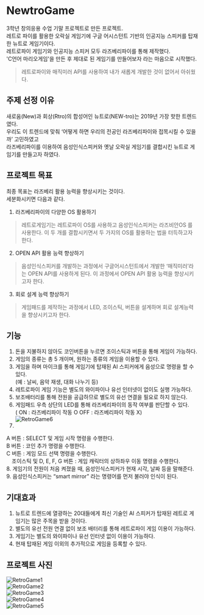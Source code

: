 # NewtroGame
3학년 창의응용 수업 기말 프로젝트로 만든 프로젝트.  
레트로 파이를 활용한 오락실 게임기에 구글 어시스턴트 기반의 인공지능 스피커를 탑재한 뉴트로 게임기이다.   
레트로파이 게임기와 인공지능 스피커 모두 라즈베리파이를 통해 제작했다.  
'C언어 마리오게임'을 만든 후 제대로 된 게임기를 만들어보자 라는 마음으로 시작했다.  
> 레트로파이와 매직미러 API를 사용하여 내가 새롭게 개발한 것이 없어서 아쉬웠다.  

## 주제 선정 이유
새로움(New)과 회상(Rtro)의 합성어인 뉴트로(NEW-tro)는 2019년 가장 핫한 트렌드였다.   
우리도 이 트렌드에 맞춰 ‘어떻게 하면 우리의 전공인 라즈베리파이와 접목시킬 수 있을까’ 고민하였고  
라즈베리파이를 이용하여 음성인식스피커와 옛날 오락실 게임기를 결합시킨 뉴트로 게임기를 만들고자 하였다.  

## 프로젝트 목표
최종 목표는 라즈베리 활용 능력을 향상시키는 것이다.  
세분화시키면 다음과 같다.  
1. 라즈베리파이의 다양한 OS 활용하기  
> 레트로게임기는 레트로파이 OS를 사용하고 음성인식스피커는 라즈비안OS 를 사용한다. 
> 이 두 개를 결합시키면서 두 가지의 OS를 활용하는 법을 터득하고자 한다.  

2. OPEN API 활용 능력 향상하기  
> 음성인식스피커를 개발하는 과정에서 구글어시스턴트에서 개발한 ‘매직미러’라는 OPEN API를 사용하게 된다. 
> 이 과정에서 OPEN API 활용 능력을 향상시키고자 한다.

3. 회로 설계 능력 향상하기  
> 게임패드를 제작하는 과정에서 LED, 조이스틱, 버튼을 설계하며 회로 설계능력을 향상시키고자 한다.  

## 기능
1. 돈을 지불하지 않아도 코인버튼을 누르면 조이스틱과 버튼을 통해 게임이 가능하다.
2. 게임의 종류는 총 5 개이며, 원하는 종류의 게임을 이용할 수 있다.
3. 게임을 하며 마이크를 통해 게임기에 탑재된 AI 스피커에게 음성으로 명령을 할 수 있다.  
(예 : 날씨, 음악 재생, 대화 나누기 등)  
4. 레트로파이 게임 기능은 별도의 와이파이나 유선 인터넷이 없이도 실행 가능하다. 
5. 보조배터리를 통해 전원을 공급하므로 별도의 유선 연결을 필요로 하지 않는다.
6. 게임패드 우측 상단의 LED를 통해 라즈베리파이의 동작 여부를 판단할 수 있다.  
( ON : 라즈베리파이 작동 O  OFF : 라즈베리파이 작동 X)  
![RetroGame6](./image/RetroGame6.PNG)    
7. 
  A 버튼 : SELECT 및 게임 시작 명령을 수행한다.  
  B 버튼 : 코인 추가 명령을 수행한다.  
  C 버튼 : 게임 모드 선택 명령을 수행한다.  
　조이스틱 및 D, E, F, G 버튼 : 게임 캐릭터의 상하좌우 이동 명령을 수행한다.  
8. 게임기의 전원이 처음 켜졌을 때, 음성인식스피커가 현재 시각, 날짜 등을 말해준다.  
9. 음성인식스피커는 “smart mirror” 라는 명령어를 먼저 불러야 인식이 된다.  

## 기대효과
1. 뉴트로 트렌드에 열광하는 20대들에게 최신 기술인 AI 스피커가 탑재된 레트로 게임기는 많은 주목을 받을 것이다.  
2. 별도의 유선 전원 연결 없이 보조 배터리를 통해 레트로파이 게임 이용이 가능하다.  
3. 게임기는 별도의 와이파이나 유선 인터넷 없이 이용이 가능하다.  
4. 현재 탑재된 게임 이외의 추가적으로 게임을 등록할 수 있다.  

## 프로젝트 사진
![RetroGame1](./image/RetroGame1.jpg)  
![RetroGame2](./image/RetroGame2.jpg)  
![RetroGame3](./image/RetroGame3.jpg)  
![RetroGame4](./image/RetroGame4.jpg)  
![RetroGame5](./image/RetroGame5.jpg)  
